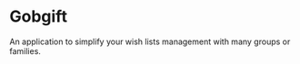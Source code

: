Gobgift
=======

An application to simplify your wish lists management with many groups or families.
